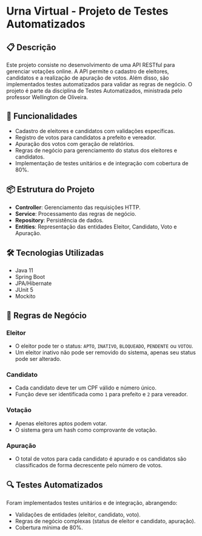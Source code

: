 <!--# urnaeletronica-virtual-java-->


# Urna Virtual - Projeto de Testes Automatizados 

## 📋 Descrição
Este projeto consiste no desenvolvimento de uma API RESTful para gerenciar votações online. A API permite o cadastro de eleitores, candidatos e a realização de apuração de votos. Além disso, são implementados testes automatizados para validar as regras de negócio. O projeto é parte da disciplina de Testes Automatizados, ministrada pelo professor Wellington de Oliveira.

<!--## 📅 Prazo de Entrega
**16/09/2024** até 23h59 (segunda-feira).-->

## 🚀 Funcionalidades
- Cadastro de eleitores e candidatos com validações específicas.
- Registro de votos para candidatos a prefeito e vereador.
- Apuração dos votos com geração de relatórios.
- Regras de negócio para gerenciamento do status dos eleitores e candidatos.
- Implementação de testes unitários e de integração com cobertura de 80%.

## 📦 Estrutura do Projeto
- **Controller**: Gerenciamento das requisições HTTP.
- **Service**: Processamento das regras de negócio.
- **Repository**: Persistência de dados.
- **Entities**: Representação das entidades Eleitor, Candidato, Voto e Apuração.
  
## 🛠 Tecnologias Utilizadas
- Java 11
- Spring Boot
- JPA/Hibernate
- JUnit 5
- Mockito

## 📝 Regras de Negócio
### Eleitor
- O eleitor pode ter o status: `APTO`, `INATIVO`, `BLOQUEADO`, `PENDENTE` ou `VOTOU`.
- Um eleitor inativo não pode ser removido do sistema, apenas seu status pode ser alterado.
  
### Candidato
- Cada candidato deve ter um CPF válido e número único.
- Função deve ser identificada como `1` para prefeito e `2` para vereador.
  
### Votação
- Apenas eleitores aptos podem votar.
- O sistema gera um hash como comprovante de votação.
  
### Apuração
- O total de votos para cada candidato é apurado e os candidatos são classificados de forma decrescente pelo número de votos.

## 🔍 Testes Automatizados
Foram implementados testes unitários e de integração, abrangendo:
- Validações de entidades (eleitor, candidato, voto).
- Regras de negócio complexas (status de eleitor e candidato, apuração).
- Cobertura mínima de 80%.

<!--## ⚙️ Instalação
1. Clone o repositório:
   ```bash
   git clone https://github.com/seu-usuario/urna-virtual.git ->>
